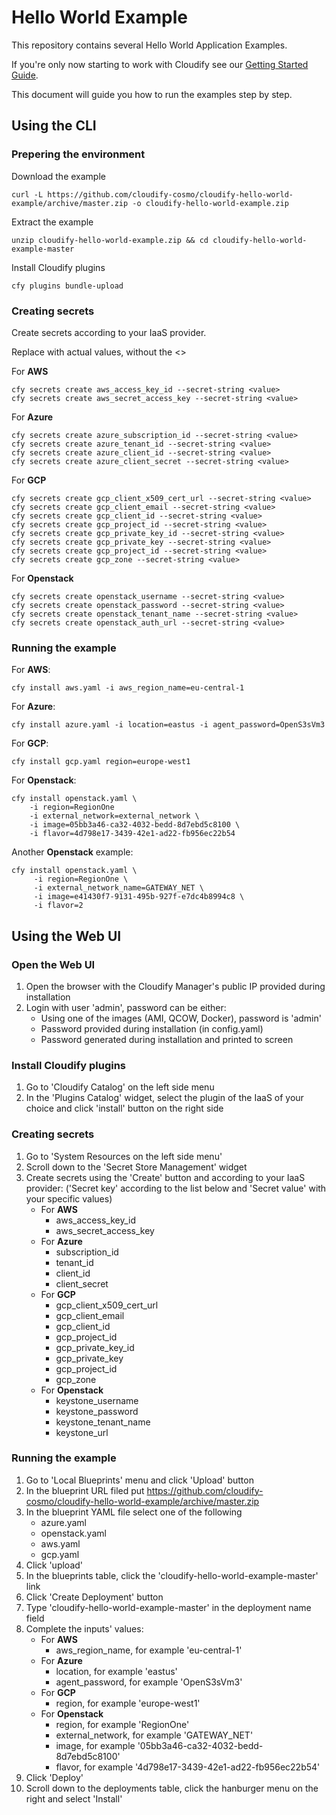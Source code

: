 # Hello World Example

This repository contains several Hello World Application Examples.

If you're only now starting to work with Cloudify see our [Getting Started Guide](https://cloudify.co/getting-started/).

This document will guide you how to run the examples step by step.


## Using the CLI


### Prepering the environment

Download the example
```shell
curl -L https://github.com/cloudify-cosmo/cloudify-hello-world-example/archive/master.zip -o cloudify-hello-world-example.zip
```

Extract the example
```shell
unzip cloudify-hello-world-example.zip && cd cloudify-hello-world-example-master
```

Install Cloudify plugins
```shell
cfy plugins bundle-upload
```


### Creating secrets

Create secrets according to your IaaS provider.

Replace <value> with actual values, without the <>

For **AWS**
```shell
cfy secrets create aws_access_key_id --secret-string <value>
cfy secrets create aws_secret_access_key --secret-string <value>
```
 
For **Azure**
```shell
cfy secrets create azure_subscription_id --secret-string <value>
cfy secrets create azure_tenant_id --secret-string <value>
cfy secrets create azure_client_id --secret-string <value>
cfy secrets create azure_client_secret --secret-string <value>
```

For **GCP**
```shell
cfy secrets create gcp_client_x509_cert_url --secret-string <value>
cfy secrets create gcp_client_email --secret-string <value>
cfy secrets create gcp_client_id --secret-string <value>
cfy secrets create gcp_project_id --secret-string <value>
cfy secrets create gcp_private_key_id --secret-string <value>
cfy secrets create gcp_private_key --secret-string <value>
cfy secrets create gcp_project_id --secret-string <value>
cfy secrets create gcp_zone --secret-string <value>
```

For **Openstack**
```shell
cfy secrets create openstack_username --secret-string <value>
cfy secrets create openstack_password --secret-string <value>
cfy secrets create openstack_tenant_name --secret-string <value>
cfy secrets create openstack_auth_url --secret-string <value>
```
         
         
### Running the example


For **AWS**:

```shell
cfy install aws.yaml -i aws_region_name=eu-central-1
```

For **Azure**:

```shell
cfy install azure.yaml -i location=eastus -i agent_password=OpenS3sVm3
```

For **GCP**:

```shell
cfy install gcp.yaml region=europe-west1
```

For **Openstack**:

```shell
cfy install openstack.yaml \
    -i region=RegionOne
    -i external_network=external_network \
    -i image=05bb3a46-ca32-4032-bedd-8d7ebd5c8100 \
    -i flavor=4d798e17-3439-42e1-ad22-fb956ec22b54
```

Another **Openstack** example:

```shell
cfy install openstack.yaml \
     -i region=RegionOne \
     -i external_network_name=GATEWAY_NET \
     -i image=e41430f7-9131-495b-927f-e7dc4b8994c8 \
     -i flavor=2
```


## Using the Web UI

### Open the Web UI

1. Open the browser with the Cloudify Manager's public IP provided during installation
2. Login with user 'admin', password can be either:
    * Using one of the images (AMI, QCOW, Docker), password is 'admin'
    * Password provided during installation (in config.yaml)
    * Password generated during installation and printed to screen

### Install Cloudify plugins

1. Go to 'Cloudify Catalog' on the left side menu
2. In the 'Plugins Catalog' widget, select the plugin of the IaaS of your choice and click 'install' button on the right side

### Creating secrets

1. Go to 'System Resources on the left side menu'
2. Scroll down to the 'Secret Store Management' widget
3. Create secrets using the 'Create' button and according to your IaaS provider:
('Secret key' according to the list below and 'Secret value' with your specific values)
    * For **AWS**
        * aws_access_key_id
        * aws_secret_access_key
    * For **Azure**
        * subscription_id
        * tenant_id
        * client_id
        * client_secret
    * For **GCP**
        * gcp_client_x509_cert_url
        * gcp_client_email
        * gcp_client_id
        * gcp_project_id
        * gcp_private_key_id
        * gcp_private_key
        * gcp_project_id
        * gcp_zone
    * For **Openstack**
         * keystone_username
         * keystone_password
         * keystone_tenant_name
         * keystone_url
 

### Running the example

1. Go to 'Local Blueprints' menu and click 'Upload' button
2. In the blueprint URL filed put https://github.com/cloudify-cosmo/cloudify-hello-world-example/archive/master.zip
3. In the blueprint YAML file select one of the following  
    * azure.yaml
    * openstack.yaml
    * aws.yaml
    * gcp.yaml
4. Click 'upload'
5. In the blueprints table, click the 'cloudify-hello-world-example-master' link
6. Click 'Create Deployment' button
7. Type 'cloudify-hello-world-example-master' in the deployment name field
8. Complete the inputs' values:
    * For **AWS**
        * aws_region_name, for example 'eu-central-1'
    * For **Azure**
        * location, for example 'eastus'
        * agent_password, for example 'OpenS3sVm3'
    * For **GCP**
        * region, for example 'europe-west1'
    * For **Openstack**
         * region, for example 'RegionOne'
         * external_network, for example 'GATEWAY_NET'
         * image, for example '05bb3a46-ca32-4032-bedd-8d7ebd5c8100'
         * flavor, for example '4d798e17-3439-42e1-ad22-fb956ec22b54'
9. Click 'Deploy'
10. Scroll down to the deployments table, click the hanburger menu on the right and select 'Install'


